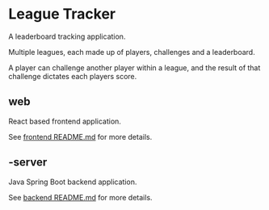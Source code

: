 # League Tracker

A leaderboard tracking application.

Multiple leagues, each made up of players, challenges and a leaderboard. 

A player can challenge another player within a league, and the result of that challenge dictates each players score.

## web

React based frontend application.

See [frontend README.md](web/README.md) for more details.

## -server

Java Spring Boot backend application.

See [backend README.md](server/README.md) for more details.
